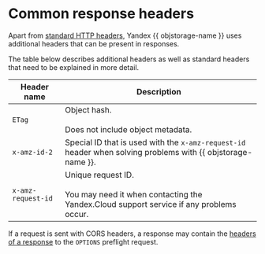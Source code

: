 # Common response headers

Apart from [standard HTTP headers](https://en.wikipedia.org/wiki/List_of_HTTP_header_fields), Yandex {{ objstorage-name }} uses additional headers that can be present in responses.

The table below describes additional headers as well as standard headers that need to be explained in more detail.

| Header name | Description |
| ----- | ----- |
| `ETag` | Object hash.<br/><br/>Does not include object metadata. |
| `x-amz-id-2` | Special ID that is used with the `x-amz-request-id` header when solving problems with {{ objstorage-name }}. |
| `x-amz-request-id` | Unique request ID.<br/><br/>You may need it when contacting the Yandex.Cloud support service if any problems occur. |

If a request is sent with CORS headers, a response may contain the [headers of a response](object/options.md#response-headers) to the `OPTIONS` preflight request.

